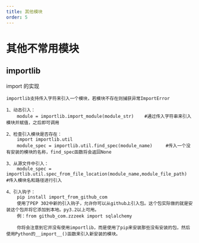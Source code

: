 ```yaml
---
title: 其他模块
order: 5
---
```


# 其他不常用模块

## importlib

import 的实现

    importlib支持传入字符来引入一个模块，若模块不存在则捕获异常ImportError

    1、动态引入：
        module = importlib.import_module(module_str)    #通过传入字符串来引入模块并赋值，之后即可调用

    2、检查引入模块是否存在：
        import importlib.util
        module_spec = importlib.util.find_spec(module_name)     #传入一个没有安装的模块的名称，find_spec函数将会返回None

    3、从源文件中引入：
        module_spec = importlib.util.spec_from_file_location(module_name,module_file_path)  #传入模块名和路径进行引入

    4、引入钩子：
        pip install import_from_github_com
        使用了PEP 302中新的引入钩子，允许你可以从github上引入包。这个包实际做的就是安装这个包并将它添加到本地。py3.2以上可用。
        例：from github_com.zzzeek import sqlalchemy

        你将会注意到它并没有使用importlib，而是使用了pip来安装那些没有安装的包，然后使用Python的__import__()函数来引入新安装的模块。

